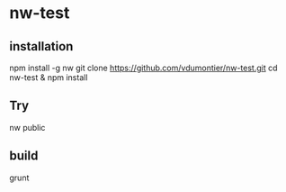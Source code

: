 # nw-test

installation
-----
npm install -g nw
git clone https://github.com/vdumontier/nw-test.git
cd nw-test & npm install

Try
-----
nw public

build
-----
grunt 
